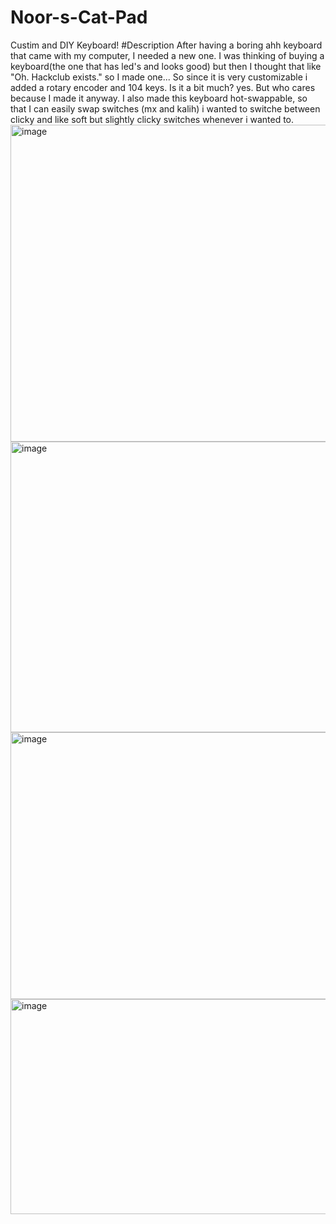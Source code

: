 # Noor-s-Cat-Pad
Custim and DIY Keyboard!
#Description
After having a boring ahh keyboard that came with my computer, I needed a new one. I was thinking of buying a keyboard(the one that has led's and looks good) but then I thought that like "Oh. Hackclub exists." so I made one... So since it is very customizable i added a rotary encoder and 104 keys. Is it a bit much? yes. But who cares because I made it anyway. I also made this keyboard hot-swappable, so that I can easily swap switches (mx and kalih) i wanted to switche between clicky and like soft but slightly clicky switches whenever i wanted to.
<img width="1008" height="507" alt="image" src="https://github.com/user-attachments/assets/981e23ff-a0a4-47e3-9092-3e90170a8934" />
<img width="1474" height="465" alt="image" src="https://github.com/user-attachments/assets/2f5d9a32-67ad-4d4d-92d2-2883a682b3fc" />
<img width="1343" height="427" alt="image" src="https://github.com/user-attachments/assets/8b5bee1f-36b1-4c54-bc4c-6fff4d05ffb1" />
<img width="1129" height="344" alt="image" src="https://github.com/user-attachments/assets/093606e7-8403-4f90-81ed-6114e0b4ef51" />
